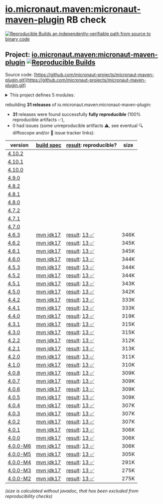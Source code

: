 [io.micronaut.maven:micronaut-maven-plugin](https://central.sonatype.com/artifact/io.micronaut.maven/micronaut-maven-plugin/versions) RB check
=======

[![Reproducible Builds](https://reproducible-builds.org/images/logos/rb.svg) an independently-verifiable path from source to binary code](https://reproducible-builds.org/)

## Project: [io.micronaut.maven:micronaut-maven-plugin](https://central.sonatype.com/artifact/io.micronaut.maven/micronaut-maven-plugin/versions) [![Reproducible Builds](https://img.shields.io/endpoint?url=https://raw.githubusercontent.com/jvm-repo-rebuild/reproducible-central/master/content/io/micronaut/maven/micronaut-maven-plugin/badge.json)](https://github.com/jvm-repo-rebuild/reproducible-central/blob/master/content/io/micronaut/maven/micronaut-maven-plugin/README.md)

Source code: [https://github.com/micronaut-projects/micronaut-maven-plugin.git](https://github.com/micronaut-projects/micronaut-maven-plugin.git)

<details><summary>This project defines 5 modules:</summary>

* [io.micronaut.maven:micronaut-maven-core](https://central.sonatype.com/artifact/io.micronaut.maven/micronaut-maven-core/overview)
* [io.micronaut.maven:micronaut-maven-enforcer-rules](https://central.sonatype.com/artifact/io.micronaut.maven/micronaut-maven-enforcer-rules/overview)
* [io.micronaut.maven:micronaut-maven-jib-integration](https://central.sonatype.com/artifact/io.micronaut.maven/micronaut-maven-jib-integration/overview)
* [io.micronaut.maven:micronaut-maven-plugin](https://central.sonatype.com/artifact/io.micronaut.maven/micronaut-maven-plugin/overview)
* [io.micronaut.maven:micronaut-maven-plugin-parent](https://central.sonatype.com/artifact/io.micronaut.maven/micronaut-maven-plugin-parent/overview)
</details>

rebuilding **31 releases** of io.micronaut.maven:micronaut-maven-plugin:
- **31** releases were found successfully **fully reproducible** (100% reproducible artifacts :white_check_mark:),
- 0 had issues (some unreproducible artifacts :warning:, see eventual :mag: diffoscope and/or :memo: issue tracker links):

| version | [build spec](/BUILDSPEC.md) | [result](https://reproducible-builds.org/docs/jvm/): reproducible? | size |
| -- | --------- | ------ | -- |
| [4.10.2](https://central.sonatype.com/artifact/io.micronaut.maven/micronaut-maven-plugin/4.10.2/pom) | | | |
| [4.10.1](https://central.sonatype.com/artifact/io.micronaut.maven/micronaut-maven-plugin/4.10.1/pom) | | | |
| [4.10.0](https://central.sonatype.com/artifact/io.micronaut.maven/micronaut-maven-plugin/4.10.0/pom) | | | |
| [4.9.0](https://central.sonatype.com/artifact/io.micronaut.maven/micronaut-maven-plugin/4.9.0/pom) | | | |
| [4.8.2](https://central.sonatype.com/artifact/io.micronaut.maven/micronaut-maven-plugin/4.8.2/pom) | | | |
| [4.8.1](https://central.sonatype.com/artifact/io.micronaut.maven/micronaut-maven-plugin/4.8.1/pom) | | | |
| [4.8.0](https://central.sonatype.com/artifact/io.micronaut.maven/micronaut-maven-plugin/4.8.0/pom) | | | |
| [4.7.2](https://central.sonatype.com/artifact/io.micronaut.maven/micronaut-maven-plugin/4.7.2/pom) | | | |
| [4.7.1](https://central.sonatype.com/artifact/io.micronaut.maven/micronaut-maven-plugin/4.7.1/pom) | | | |
| [4.7.0](https://central.sonatype.com/artifact/io.micronaut.maven/micronaut-maven-plugin/4.7.0/pom) | | | |
| [4.6.3](https://central.sonatype.com/artifact/io.micronaut.maven/micronaut-maven-plugin/4.6.3/pom) | [mvn jdk17](micronaut-maven-plugin-4.6.3.buildspec) | [result](micronaut-maven-plugin-parent-4.6.3.buildinfo): [13 :white_check_mark: ](micronaut-maven-plugin-parent-4.6.3.buildcompare) | 346K |
| [4.6.2](https://central.sonatype.com/artifact/io.micronaut.maven/micronaut-maven-plugin/4.6.2/pom) | [mvn jdk17](micronaut-maven-plugin-4.6.2.buildspec) | [result](micronaut-maven-plugin-parent-4.6.2.buildinfo): [13 :white_check_mark: ](micronaut-maven-plugin-parent-4.6.2.buildcompare) | 345K |
| [4.6.1](https://central.sonatype.com/artifact/io.micronaut.maven/micronaut-maven-plugin/4.6.1/pom) | [mvn jdk17](micronaut-maven-plugin-4.6.1.buildspec) | [result](micronaut-maven-plugin-parent-4.6.1.buildinfo): [13 :white_check_mark: ](micronaut-maven-plugin-parent-4.6.1.buildcompare) | 345K |
| [4.6.0](https://central.sonatype.com/artifact/io.micronaut.maven/micronaut-maven-plugin/4.6.0/pom) | [mvn jdk17](micronaut-maven-plugin-4.6.0.buildspec) | [result](micronaut-maven-plugin-parent-4.6.0.buildinfo): [13 :white_check_mark: ](micronaut-maven-plugin-parent-4.6.0.buildcompare) | 344K |
| [4.5.3](https://central.sonatype.com/artifact/io.micronaut.maven/micronaut-maven-plugin/4.5.3/pom) | [mvn jdk17](micronaut-maven-plugin-4.5.3.buildspec) | [result](micronaut-maven-plugin-parent-4.5.3.buildinfo): [13 :white_check_mark: ](micronaut-maven-plugin-parent-4.5.3.buildcompare) | 344K |
| [4.5.2](https://central.sonatype.com/artifact/io.micronaut.maven/micronaut-maven-plugin/4.5.2/pom) | [mvn jdk17](micronaut-maven-plugin-4.5.2.buildspec) | [result](micronaut-maven-plugin-parent-4.5.2.buildinfo): [13 :white_check_mark: ](micronaut-maven-plugin-parent-4.5.2.buildcompare) | 344K |
| [4.5.1](https://central.sonatype.com/artifact/io.micronaut.maven/micronaut-maven-plugin/4.5.1/pom) | [mvn jdk17](micronaut-maven-plugin-4.5.1.buildspec) | [result](micronaut-maven-plugin-parent-4.5.1.buildinfo): [13 :white_check_mark: ](micronaut-maven-plugin-parent-4.5.1.buildcompare) | 343K |
| [4.5.0](https://central.sonatype.com/artifact/io.micronaut.maven/micronaut-maven-plugin/4.5.0/pom) | [mvn jdk17](micronaut-maven-plugin-4.5.0.buildspec) | [result](micronaut-maven-plugin-parent-4.5.0.buildinfo): [13 :white_check_mark: ](micronaut-maven-plugin-parent-4.5.0.buildcompare) | 342K |
| [4.4.2](https://central.sonatype.com/artifact/io.micronaut.maven/micronaut-maven-plugin/4.4.2/pom) | [mvn jdk17](micronaut-maven-plugin-4.4.2.buildspec) | [result](micronaut-maven-plugin-parent-4.4.2.buildinfo): [13 :white_check_mark: ](micronaut-maven-plugin-parent-4.4.2.buildcompare) | 333K |
| [4.4.1](https://central.sonatype.com/artifact/io.micronaut.maven/micronaut-maven-plugin/4.4.1/pom) | [mvn jdk17](micronaut-maven-plugin-4.4.1.buildspec) | [result](micronaut-maven-plugin-parent-4.4.1.buildinfo): [13 :white_check_mark: ](micronaut-maven-plugin-parent-4.4.1.buildcompare) | 333K |
| [4.4.0](https://central.sonatype.com/artifact/io.micronaut.maven/micronaut-maven-plugin/4.4.0/pom) | [mvn jdk17](micronaut-maven-plugin-4.4.0.buildspec) | [result](micronaut-maven-plugin-parent-4.4.0.buildinfo): [13 :white_check_mark: ](micronaut-maven-plugin-parent-4.4.0.buildcompare) | 319K |
| [4.3.1](https://central.sonatype.com/artifact/io.micronaut.maven/micronaut-maven-plugin/4.3.1/pom) | [mvn jdk17](micronaut-maven-plugin-4.3.1.buildspec) | [result](micronaut-maven-plugin-parent-4.3.1.buildinfo): [13 :white_check_mark: ](micronaut-maven-plugin-parent-4.3.1.buildcompare) | 315K |
| [4.3.0](https://central.sonatype.com/artifact/io.micronaut.maven/micronaut-maven-plugin/4.3.0/pom) | [mvn jdk17](micronaut-maven-plugin-4.3.0.buildspec) | [result](micronaut-maven-plugin-parent-4.3.0.buildinfo): [13 :white_check_mark: ](micronaut-maven-plugin-parent-4.3.0.buildcompare) | 315K |
| [4.2.2](https://central.sonatype.com/artifact/io.micronaut.maven/micronaut-maven-plugin/4.2.2/pom) | [mvn jdk17](micronaut-maven-plugin-4.2.2.buildspec) | [result](micronaut-maven-plugin-parent-4.2.2.buildinfo): [13 :white_check_mark: ](micronaut-maven-plugin-parent-4.2.2.buildcompare) | 312K |
| [4.2.1](https://central.sonatype.com/artifact/io.micronaut.maven/micronaut-maven-plugin/4.2.1/pom) | [mvn jdk17](micronaut-maven-plugin-4.2.1.buildspec) | [result](micronaut-maven-plugin-parent-4.2.1.buildinfo): [13 :white_check_mark: ](micronaut-maven-plugin-parent-4.2.1.buildcompare) | 313K |
| [4.2.0](https://central.sonatype.com/artifact/io.micronaut.maven/micronaut-maven-plugin/4.2.0/pom) | [mvn jdk17](micronaut-maven-plugin-4.2.0.buildspec) | [result](micronaut-maven-plugin-parent-4.2.0.buildinfo): [13 :white_check_mark: ](micronaut-maven-plugin-parent-4.2.0.buildcompare) | 311K |
| [4.1.0](https://central.sonatype.com/artifact/io.micronaut.maven/micronaut-maven-plugin/4.1.0/pom) | [mvn jdk17](micronaut-maven-plugin-4.1.0.buildspec) | [result](micronaut-maven-plugin-parent-4.1.0.buildinfo): [13 :white_check_mark: ](micronaut-maven-plugin-parent-4.1.0.buildcompare) | 310K |
| [4.0.8](https://central.sonatype.com/artifact/io.micronaut.maven/micronaut-maven-plugin/4.0.8/pom) | [mvn jdk17](micronaut-maven-plugin-4.0.8.buildspec) | [result](micronaut-maven-plugin-parent-4.0.8.buildinfo): [13 :white_check_mark: ](micronaut-maven-plugin-parent-4.0.8.buildcompare) | 309K |
| [4.0.7](https://central.sonatype.com/artifact/io.micronaut.maven/micronaut-maven-plugin/4.0.7/pom) | [mvn jdk17](micronaut-maven-plugin-4.0.7.buildspec) | [result](micronaut-maven-plugin-parent-4.0.7.buildinfo): [13 :white_check_mark: ](micronaut-maven-plugin-parent-4.0.7.buildcompare) | 309K |
| [4.0.6](https://central.sonatype.com/artifact/io.micronaut.maven/micronaut-maven-plugin/4.0.6/pom) | [mvn jdk17](micronaut-maven-plugin-4.0.6.buildspec) | [result](micronaut-maven-plugin-parent-4.0.6.buildinfo): [13 :white_check_mark: ](micronaut-maven-plugin-parent-4.0.6.buildcompare) | 309K |
| [4.0.5](https://central.sonatype.com/artifact/io.micronaut.maven/micronaut-maven-plugin/4.0.5/pom) | [mvn jdk17](micronaut-maven-plugin-4.0.5.buildspec) | [result](micronaut-maven-plugin-parent-4.0.5.buildinfo): [13 :white_check_mark: ](micronaut-maven-plugin-parent-4.0.5.buildcompare) | 309K |
| [4.0.4](https://central.sonatype.com/artifact/io.micronaut.maven/micronaut-maven-plugin/4.0.4/pom) | [mvn jdk17](micronaut-maven-plugin-4.0.4.buildspec) | [result](micronaut-maven-plugin-parent-4.0.4.buildinfo): [13 :white_check_mark: ](micronaut-maven-plugin-parent-4.0.4.buildcompare) | 307K |
| [4.0.3](https://central.sonatype.com/artifact/io.micronaut.maven/micronaut-maven-plugin/4.0.3/pom) | [mvn jdk17](micronaut-maven-plugin-4.0.3.buildspec) | [result](micronaut-maven-plugin-parent-4.0.3.buildinfo): [13 :white_check_mark: ](micronaut-maven-plugin-parent-4.0.3.buildcompare) | 307K |
| [4.0.2](https://central.sonatype.com/artifact/io.micronaut.maven/micronaut-maven-plugin/4.0.2/pom) | [mvn jdk17](micronaut-maven-plugin-4.0.2.buildspec) | [result](micronaut-maven-plugin-parent-4.0.2.buildinfo): [13 :white_check_mark: ](micronaut-maven-plugin-parent-4.0.2.buildcompare) | 307K |
| [4.0.1](https://central.sonatype.com/artifact/io.micronaut.maven/micronaut-maven-plugin/4.0.1/pom) | [mvn jdk17](micronaut-maven-plugin-4.0.1.buildspec) | [result](micronaut-maven-plugin-parent-4.0.1.buildinfo): [13 :white_check_mark: ](micronaut-maven-plugin-parent-4.0.1.buildcompare) | 306K |
| [4.0.0](https://central.sonatype.com/artifact/io.micronaut.maven/micronaut-maven-plugin/4.0.0/pom) | [mvn jdk17](micronaut-maven-plugin-4.0.0.buildspec) | [result](micronaut-maven-plugin-parent-4.0.0.buildinfo): [13 :white_check_mark: ](micronaut-maven-plugin-parent-4.0.0.buildcompare) | 306K |
| [4.0.0-M6](https://central.sonatype.com/artifact/io.micronaut.maven/micronaut-maven-plugin/4.0.0-M6/pom) | [mvn jdk17](micronaut-maven-plugin-4.0.0-M6.buildspec) | [result](micronaut-maven-plugin-parent-4.0.0-M6.buildinfo): [13 :white_check_mark: ](micronaut-maven-plugin-parent-4.0.0-M6.buildcompare) | 306K |
| [4.0.0-M5](https://central.sonatype.com/artifact/io.micronaut.maven/micronaut-maven-plugin/4.0.0-M5/pom) | [mvn jdk17](micronaut-maven-plugin-4.0.0-M5.buildspec) | [result](micronaut-maven-plugin-parent-4.0.0-M5.buildinfo): [13 :white_check_mark: ](micronaut-maven-plugin-parent-4.0.0-M5.buildcompare) | 305K |
| [4.0.0-M4](https://central.sonatype.com/artifact/io.micronaut.maven/micronaut-maven-plugin/4.0.0-M4/pom) | [mvn jdk17](micronaut-maven-plugin-4.0.0-M4.buildspec) | [result](micronaut-maven-plugin-parent-4.0.0-M4.buildinfo): [13 :white_check_mark: ](micronaut-maven-plugin-parent-4.0.0-M4.buildcompare) | 291K |
| [4.0.0-M3](https://central.sonatype.com/artifact/io.micronaut.maven/micronaut-maven-plugin/4.0.0-M3/pom) | [mvn jdk17](micronaut-maven-plugin-4.0.0-M3.buildspec) | [result](micronaut-maven-plugin-parent-4.0.0-M3.buildinfo): [13 :white_check_mark: ](micronaut-maven-plugin-parent-4.0.0-M3.buildcompare) | 275K |
| [4.0.0-M2](https://central.sonatype.com/artifact/io.micronaut.maven/micronaut-maven-plugin/4.0.0-M2/pom) | [mvn jdk17](micronaut-maven-plugin-4.0.0-M2.buildspec) | [result](micronaut-maven-plugin-parent-4.0.0-M2.buildinfo): [13 :white_check_mark: ](micronaut-maven-plugin-parent-4.0.0-M2.buildcompare) | 275K |

<i>(size is calculated without javadoc, that has been excluded from reproducibility checks)</i>

